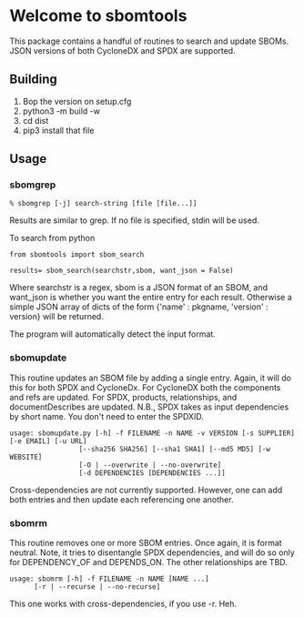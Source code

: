 # Welcome to sbomtools

This package contains a handful of routines to search and update SBOMs.  JSON
versions of both CycloneDX and SPDX are supported.

## Building


1. Bop the version on setup.cfg
2. python3 -m build -w
3. cd dist
4. pip3 install that file


## Usage

### sbomgrep

    % sbomgrep [-j] search-string [file [file...]]

Results are similar to grep.  If no file is specified, stdin will be used.

To search from python

    from sbomtools import sbom_search
    
    results= sbom_search(searchstr,sbom, want_json = False)

Where searchstr is a regex, sbom is a JSON format of an SBOM, and
want_json is whether you want the entire entry for each result.  Otherwise
a simple JSON array of dicts of the form
{'name' : pkgname, 'version' : version} will be returned.

The program will automatically detect the input format.


### sbomupdate

This routine updates an SBOM file by adding a single entry.  Again, it
will do this for both SPDX and CycloneDx.  For CycloneDX both the
components and refs are updated.  For SPDX, products, relationships, and
documentDescribes are updated.  N.B., SPDX takes as input dependencies by
short name.  You don't need to enter the SPDXID.

    usage: sbomupdate.py [-h] -f FILENAME -n NAME -v VERSION [-s SUPPLIER] [-e EMAIL] [-u URL]
                     [--sha256 SHA256] [--sha1 SHA1] [--md5 MD5] [-w WEBSITE]
                     [-O | --overwrite | --no-overwrite]
                     [-d DEPENDENCIES [DEPENDENCIES ...]]

Cross-dependencies are not currently supported.  However, one can add
both entries and then update each referencing one another.

### sbomrm

This routine removes one or more SBOM entries.  Once again, it is format
neutral.  Note, it tries to disentangle SPDX dependencies, and will do
so only for DEPENDENCY_OF and DEPENDS_ON.  The other relationships are TBD.

    usage: sbomrm [-h] -f FILENAME -n NAME [NAME ...]
		  [-r | --recurse | --no-recurse]

This one works with cross-dependencies, if you use -r.  Heh.

